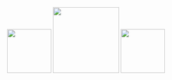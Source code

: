 <div id="header" align="center">
  <img src="https://media.giphy.com/media/v1.Y2lkPTc5MGI3NjExeTN3Z2NveWU3YTI3YXprM2hkang4YTFhZHBrdnBobGExa2RjOXo0MiZlcD12MV9pbnRlcm5hbF9naWZfYnlfaWQmY3Q9cw/EC26RCRa3NuogwRNR2/giphy.gif" width="100px"/>
<img src="https://media.giphy.com/media/v1.Y2lkPTc5MGI3NjExdDZ2N3M3cWVxYnhkMzVsYWQ0aXpuemJ3NWZocmJoNXR5MzE5d3FmYyZlcD12MV9pbnRlcm5hbF9naWZfYnlfaWQmY3Q9cw/ZFtvuSCT2fGVl34Wpi/giphy.gif" width="150px"/>
<img src="https://media.giphy.com/media/v1.Y2lkPTc5MGI3NjExcWl4cGI4OXlxYjhhNnY1aTJ1eDNrNDQxY3ZvenhqanVmMjl2MXpucSZlcD12MV9pbnRlcm5hbF9naWZfYnlfaWQmY3Q9cw/Mi2knrVULb46CQaE2w/giphy.gif" width="100px"/>
</div>

